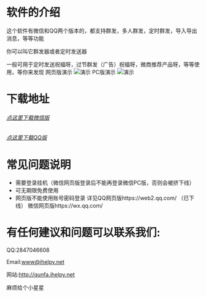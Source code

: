 # 软件的介绍
这个软件有微信和QQ两个版本的，都支持群发，多人群发，定时群发，导入导出消息，等等功能

你可以叫它群发器或者定时发送器

一般可用于定时发送祝福呀，过节群发（广告）祝福呀，微商推荐产品呀，等等使用，等你来发现
网页版演示
![演示](https://github.com/ihelpy/QqWechatToolsRelease/raw/master/bin/yanshi.png "演示")
PC版演示
![演示](https://github.com/ihelpy/QqWechatToolsRelease/raw/master/bin/yanshi2.png "演示")
# 下载地址

###### [点这里下载微信版](https://github.com/ihelpy/QqWechatToolsRelease/raw/master/WXqfq.zip) 
###### [点这里下载QQ版](https://github.com/ihelpy/QqWechatToolsRelease/raw/master/QQqfq.zip) 



# 常见问题说明
- 需要登录挂机（微信网页版登录后不能再登录微信PC版，否则会被挤下线）
- 可无期限免费使用
- 网页版不能使用账号密码登录 详见QQ网页版https://web2.qq.com/ （已下线） 微信网页版https://wx.qq.com/




# 有任何建议和问题可以联系我们:
QQ:2847046608

Email:www@ihelpy.net

网站:http://qunfa.ihelpy.net

麻烦给个小星星
